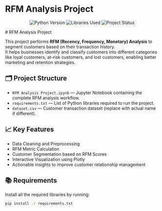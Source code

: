 # RFM Analysis Project
<p align="center">
  <img src="https://img.shields.io/badge/Python-3.8%2B-blue" alt="Python Version">
  <img src="https://img.shields.io/badge/Libraries-pandas%20%7C%20plotly-orange" alt="Libraries Used">
  <img src="https://img.shields.io/badge/Status-Completed-brightgreen" alt="Project Status">
</p>
# RFM Analysis Project

This project performs **RFM (Recency, Frequency, Monetary) Analysis** to segment customers based on their transaction history.  
It helps businesses identify and classify customers into different categories like loyal customers, at-risk customers, and lost customers, enabling better marketing and retention strategies.

## 🗂️ Project Structure

- `RFM Analysis Project.ipynb` — Jupyter Notebook containing the complete RFM analysis workflow.
- `requirements.txt` — List of Python libraries required to run the project.
- `dataset.csv` — Customer transaction dataset (replace with actual name if different).

## 📈 Key Features

- Data Cleaning and Preprocessing
- RFM Metric Calculation
- Customer Segmentation based on RFM Scores
- Interactive Visualization using Plotly
- Actionable insights to improve customer relationship management

## 📚 Requirements

Install all the required libraries by running:

```bash
pip install -r requirements.txt

